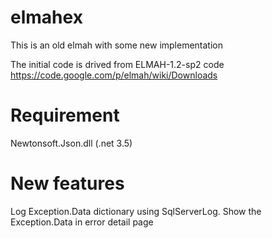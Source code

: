 # elmahex
This is an old elmah with some new implementation

The initial code is drived from ELMAH-1.2-sp2 code
https://code.google.com/p/elmah/wiki/Downloads

# Requirement
Newtonsoft.Json.dll (.net 3.5)

# New features
Log Exception.Data dictionary using SqlServerLog.
Show the Exception.Data in error detail page



